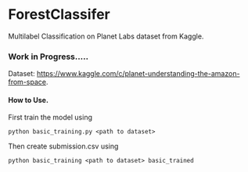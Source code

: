# ForestClassifer
Multilabel Classification on Planet Labs dataset from Kaggle.
### Work in Progress.....
Dataset: https://www.kaggle.com/c/planet-understanding-the-amazon-from-space.
#### How to Use.
First train the model using

`python basic_training.py <path to dataset>`

Then create submission.csv using

`python basic_training <path to dataset> basic_trained`
